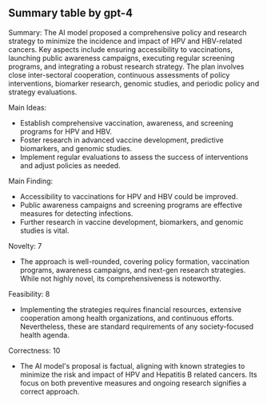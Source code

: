 ## Summary table by gpt-4
Summary: 
The AI model proposed a comprehensive policy and research strategy to minimize the incidence and impact of HPV and HBV-related cancers. Key aspects include ensuring accessibility to vaccinations, launching public awareness campaigns, executing regular screening programs, and integrating a robust research strategy. The plan involves close inter-sectoral cooperation, continuous assessments of policy interventions, biomarker research, genomic studies, and periodic policy and strategy evaluations.

Main Ideas: 
- Establish comprehensive vaccination, awareness, and screening programs for HPV and HBV.
- Foster research in advanced vaccine development, predictive biomarkers, and genomic studies.
- Implement regular evaluations to assess the success of interventions and adjust policies as needed.

Main Finding: 
- Accessibility to vaccinations for HPV and HBV could be improved.
- Public awareness campaigns and screening programs are effective measures for detecting infections.
- Further research in vaccine development, biomarkers, and genomic studies is vital.

Novelty: 7
- The approach is well-rounded, covering policy formation, vaccination programs, awareness campaigns, and next-gen research strategies. While not highly novel, its comprehensiveness is noteworthy.

Feasibility: 8
- Implementing the strategies requires financial resources, extensive cooperation among health organizations, and continuous efforts. Nevertheless, these are standard requirements of any society-focused health agenda.

Correctness: 10
- The AI model's proposal is factual, aligning with known strategies to minimize the risk and impact of HPV and Hepatitis B related cancers. Its focus on both preventive measures and ongoing research signifies a correct approach.